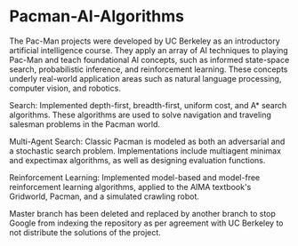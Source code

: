 # Pacman-AI-Algorithms

The Pac-Man projects were developed by UC Berkeley as an introductory artificial intelligence course. They apply an array of AI techniques to playing Pac-Man and teach foundational AI concepts, such as informed state-space search, probabilistic inference, and reinforcement learning. These concepts underly real-world application areas such as natural language processing, computer vision, and robotics.

Search: Implemented depth-first, breadth-first, uniform cost, and A* search algorithms. These algorithms are used to solve navigation and traveling salesman problems in the Pacman world.


Multi-Agent Search: Classic Pacman is modeled as both an adversarial and a stochastic search problem. Implementations include multiagent minimax and expectimax algorithms, as well as designing evaluation functions.


Reinforcement Learning: Implemented model-based and model-free reinforcement learning algorithms, applied to the AIMA textbook's Gridworld, Pacman, and a simulated crawling robot.

Master branch has been deleted and replaced by another branch to stop Google from indexing the repository as per agreement with UC Berkeley to not distribute the solutions of the project.
